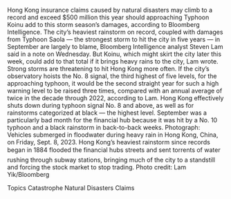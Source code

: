 Hong Kong insurance claims caused by natural disasters may climb to a record and exceed $500 million this year should approaching Typhoon Koinu add to this storm season’s damages, according to Bloomberg Intelligence.
The city’s heaviest rainstorm on record, coupled with damages from Typhoon Saola — the strongest storm to hit the city in five years — in September are largely to blame, Bloomberg Intelligence analyst Steven Lam said in a note on Wednesday. But Koinu, which might skirt the city later this week, could add to that total if it brings heavy rains to the city, Lam wrote.
Strong storms are threatening to hit Hong Kong more often. If the city’s observatory hoists the No. 8 signal, the third highest of five levels, for the approaching typhoon, it would be the second straight year for such a high warning level to be raised three times, compared with an annual average of twice in the decade through 2022, according to Lam.
Hong Kong effectively shuts down during typhoon signal No. 8 and above, as well as for rainstorms categorized at black — the highest level. September was a particularly bad month for the financial hub because it was hit by a No. 10 typhoon and a black rainstorm in back-to-back weeks.
Photograph: Vehicles submerged in floodwater during heavy rain in Hong Kong, China, on Friday, Sept. 8, 2023. Hong Kong’s heaviest rainstorm since records began in 1884 flooded the financial hubs streets and sent torrents of water rushing through subway stations, bringing much of the city to a standstill and forcing the stock market to stop trading. Photo credit: Lam Yik/Bloomberg

Topics
Catastrophe
Natural Disasters
Claims
